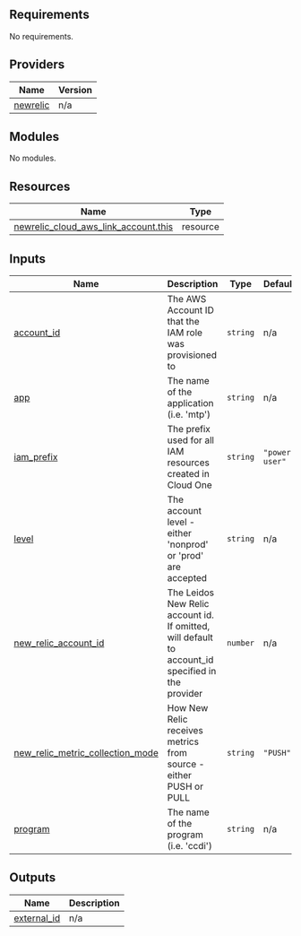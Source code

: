 <!-- BEGIN_TF_DOCS -->
## Requirements

No requirements.

## Providers

| Name | Version |
|------|---------|
| <a name="provider_newrelic"></a> [newrelic](#provider\_newrelic) | n/a |

## Modules

No modules.

## Resources

| Name | Type |
|------|------|
| [newrelic_cloud_aws_link_account.this](https://registry.terraform.io/providers/hashicorp/newrelic/latest/docs/resources/cloud_aws_link_account) | resource |

## Inputs

| Name | Description | Type | Default | Required |
|------|-------------|------|---------|:--------:|
| <a name="input_account_id"></a> [account\_id](#input\_account\_id) | The AWS Account ID that the IAM role was provisioned to | `string` | n/a | yes |
| <a name="input_app"></a> [app](#input\_app) | The name of the application (i.e. 'mtp') | `string` | n/a | yes |
| <a name="input_iam_prefix"></a> [iam\_prefix](#input\_iam\_prefix) | The prefix used for all IAM resources created in Cloud One | `string` | `"power-user"` | no |
| <a name="input_level"></a> [level](#input\_level) | The account level - either 'nonprod' or 'prod' are accepted | `string` | n/a | yes |
| <a name="input_new_relic_account_id"></a> [new\_relic\_account\_id](#input\_new\_relic\_account\_id) | The Leidos New Relic account id. If omitted, will default to account\_id specified in the provider | `number` | n/a | yes |
| <a name="input_new_relic_metric_collection_mode"></a> [new\_relic\_metric\_collection\_mode](#input\_new\_relic\_metric\_collection\_mode) | How New Relic receives metrics from source - either PUSH or PULL | `string` | `"PUSH"` | no |
| <a name="input_program"></a> [program](#input\_program) | The name of the program (i.e. 'ccdi') | `string` | n/a | yes |

## Outputs

| Name | Description |
|------|-------------|
| <a name="output_external_id"></a> [external\_id](#output\_external\_id) | n/a |
<!-- END_TF_DOCS -->